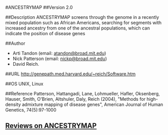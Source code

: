 #ANCESTRYMAP
##Version
2.0

##Description
ANCESTRYMAP screens through the genome in a recently mixed population such as African Americans, searching for segments with increased ancestry from one of the ancestral populations, which can indicate the position of disease genes

##Author
* Arti Tandon (email: atandon@broad.mit.edu)
* Nick Patterson (email: nickp@broad.mit.edu)
* David Reich.

##URL
http://genepath.med.harvard.edu/~reich/Software.htm

##OS
UNIX, Linux

##Reference
Patterson, Hattangadi, Lane, Lohmueller, Hafler, Oksenberg, Hauser, Smith, O'Brien, Altshuler, Daly, Reich (2004), "Methods for high-density admixture mapping of disease genes", American Journal of Human Genetics, 74(5):97-1000


## [Reviews on ANCESTRYMAP](https://github.com/gaow/genetic-analysis-software/issues/18)